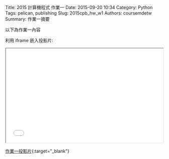 Title: 2015 計算機程式 作業一
Date: 2015-09-20 10:34
Category: Python
Tags: pelican, publishing
Slug: 2015cpb_hw_w1
Authors: coursemdetw
Summary: 作業一摘要

以下為作業一內容

利用 iframe 嵌入投影片:

<iframe src="40423225_cp_w1_p.html" width="500" height="300"></iframe>

[作業一投影片](40423225_cp_w1_p.html){:target="_blank"}

